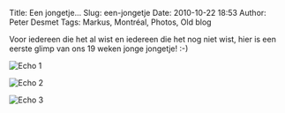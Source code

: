 Title: Een jongetje...
Slug: een-jongetje
Date: 2010-10-22 18:53
Author: Peter Desmet
Tags: Markus, Montréal, Photos, Old blog

Voor iedereen die het al wist en iedereen die het nog niet wist, hier is een eerste glimp van ons 19 weken jonge jongetje! :-)

![Echo 1](|filename|/images/2010-echo-1.jpg)

![Echo 2](|filename|/images/2010-echo-2.jpg)

![Echo 3](|filename|/images/2010-echo-3.jpg)
